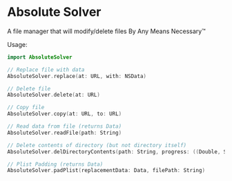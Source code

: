 # Absolute Solver

A file manager that will modify/delete files By Any Means Necessary™

Usage:
```swift
import AbsoluteSolver

// Replace file with data
AbsoluteSolver.replace(at: URL, with: NSData)

// Delete file
AbsoluteSolver.delete(at: URL)

// Copy file
AbsoluteSolver.copy(at: URL, to: URL)

// Read data from file (returns Data)
AbsoluteSolver.readFile(path: String)

// Delete contents of directory (but not directory itself)
AbsoluteSolver.delDirectoryContents(path: String, progress: ((Double, String)) -> ())

// Plist Padding (returns Data)
AbsoluteSolver.padPlist(replacementData: Data, filePath: String)
```
